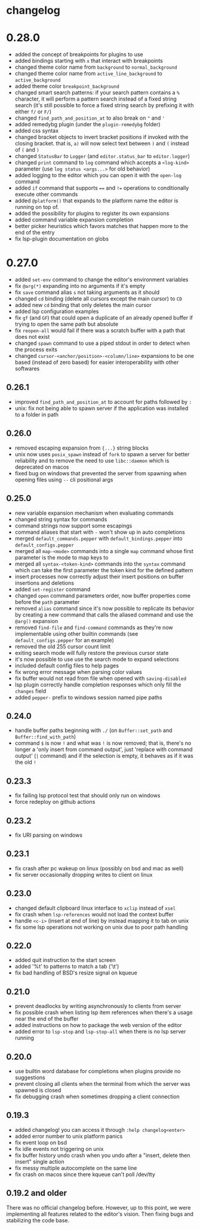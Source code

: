 # changelog

# 0.28.0
- added the concept of breakpoints for plugins to use
- added bindings starting with `x` that interact with breakpoints
- changed theme color name from `background` to `normal_background`
- changed theme color name from `active_line_background` to `active_background`
- added theme color `breakpoint_background`
- changed smart search patterns: if your search pattern contains a `%` character, it will perform a pattern search instead of a fixed string search (it's still possible to force a fixed string search by prefixing it with either `f/` or `F/`)
- changed `find_path_and_position_at` to also break on `"` and `'`
- added remedybg plugin (under the `plugin-remedybg` folder)
- added css syntax
- changed bracket objects to invert bracket positions if invoked with the closing bracket. that is, `a)` will now select text between `)` and `(` instead of `(` and `)`
- changed `StatusBar` to `Logger` (and `editor.status_bar` to `editor.logger`)
- changed `print` command to `log` command which accepts a `<log-kind>` parameter (use `log status <args...>` for old behavior)
- added logging to the editor which you can open it with the `open-log` command
- added `if` command that supports `==` and `!=` operations to conditionally execute other commands
- added `@platform()` that expands to the platform name the editor is running on top of.
- added the possibility for plugins to register its own expansions
- added command variable expansion completion
- better picker heuristics which favors matches that happen more to the end of the entry
- fix lsp-plugin documentation on globs

# 0.27.0
- added `set-env` command to change the editor's environment variables
- fix `@arg(*)` expanding into no arguments if it's empty
- fix `save` command alias `s` not taking arguments as it should
- changed `cd` binding (delete all cursors except the main cursor) to `CD`
- added new `cd` binding that only deletes the main cursor
- added lsp configuration examples
- fix `gf` (and `GF`) that could open a duplicate of an already opened buffer if trying to open the same path but absolute
- fix `reopen-all` would fail if there was a scratch buffer with a path that does not exist
- changed `spawn` command to use a piped stdout in order to detect when the process exits
- changed `cursor-<anchor/position>-<column/line>` expansions to be one based (instead of zero based) for easier interoperability with other softwares

## 0.26.1
- improved `find_path_and_position_at` to account for paths followed by `:`
- unix: fix not being able to spawn server if the application was installed to a folder in path

## 0.26.0
- removed escaping expansion from `{...}` string blocks
- unix now uses `posix_spawn` instead of `fork` to spawn a server for better reliability and to remove the need to use `libc::daemon` which is deprecated on macos
- fixed bug on windows that prevented the server from spawning when opening files using `--` cli positional args

## 0.25.0
- new variable expansion mechanism when evaluating commands
- changed string syntax for commands
- command strings now support some escapings
- command aliases that start with `-` won't show up in auto completions
- merged `default_commands.pepper` with `default_bindings.pepper` into `default_configs.pepper`
- merged all `map-<mode>` commands into a single `map` command whose first parameter is the mode to map keys to
- merged all `syntax-<token-kind>` commands into the `syntax` command which can take the first parameter the token kind for the defined pattern
- insert processes now correctly adjust their insert positions on buffer insertions and deletions
- added `set-register` command
- changed `open` command parameters order, now buffer properties come before the `path` parameter
- removed `alias` command since it's now possible to replicate its behavior by creating a new command that calls the aliased command and use the `@arg()` expansion
- removed `find-file` and `find-command` commands as they're now implementable using other builtin commands (see `default_configs.pepper` for an example)
- removed the old 255 cursor count limit
- exiting search mode will fully restore the previous cursor state
- it's now possible to use use the search mode to expand selections
- included default config files to help pages
- fix wrong error message when parsing color values
- fix buffer would not read from file when opened with `saving-disabled`
- lsp plugin correctly handle completion responses which only fill the `changes` field
- added `pepper-` prefix to windows session named pipe paths

## 0.24.0
- handle buffer paths beginning with `./` (on `Buffer::set_path` and `Buffer::find_with_path`)
- command `$` is now `!` and what was `!` is now removed; that is, there's no longer a 'only insert from command output', just 'replace with command output' (`|` command) and if the selection is empty, it behaves as if it was the old `!`

## 0.23.3
- fix failing lsp protocol test that should only run on windows
- force redeploy on github actions

## 0.23.2
- fix URI parsing on windows

## 0.23.1
- fix crash after pc wakeup on linux (possibly on bsd and mac as well)
- fix server occasionally dropping writes to client on linux

## 0.23.0
- changed default clipboard linux interface to `xclip` instead of `xsel`
- fix crash when `lsp-references` would not load the context buffer
- handle `<c-i>` (insert at end of line) by instead mapping it to tab on unix
- fix some lsp operations not working on unix due to poor path handling

## 0.22.0
- added quit instruction to the start screen
- added '%t' to patterns to match a tab ('\t')
- fix bad handling of BSD's resize signal on kqueue

## 0.21.0
- prevent deadlocks by writing asynchronously to clients from server
- fix possible crash when listing lsp item references when there's a usage near the end of the buffer
- added instructions on how to package the web version of the editor
- added error to `lsp-stop` and `lsp-stop-all` when there is no lsp server running

## 0.20.0
- use builtin word database for completions when plugins provide no suggestions
- prevent closing all clients when the terminal from which the server was spawned is closed
- fix debugging crash when sometimes dropping a client connection

## 0.19.3
- added changelog! you can access it through `:help changelog<enter>`
- added error number to unix platform panics
- fix event loop on bsd
- fix idle events not triggering on unix
- fix buffer history undo crash when you undo after a "insert, delete then insert" single action
- fix messy multiple autocomplete on the same line
- fix crash on macos since there kqueue can't poll /dev/tty

## 0.19.2 and older
There was no official changelog before.
However, up to this point, we were implementing all features related to the editor's vision.
Then fixing bugs and stabilizing the code base.
